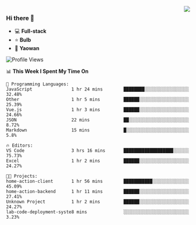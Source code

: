 <img  align="right" src="https://github-readme-stats.vercel.app/api?username=LolipopJ&show_icons=true&count_private=true&hide_title=true&include_all_commits=true&theme=vue">

### Hi there 👋

- :computer: **Full-stack**
- :star: **Bulb**
- :pill: **Yaowan**

<!--START_SECTION:waka-->
![Profile Views](http://img.shields.io/badge/Profile%20Views-3-blue)

📊 **This Week I Spent My Time On** 

```text
💬 Programming Languages: 
JavaScript               1 hr 24 mins        ████████░░░░░░░░░░░░░░░░░   32.48% 
Other                    1 hr 5 mins         ██████░░░░░░░░░░░░░░░░░░░   25.39% 
Vue.js                   1 hr 3 mins         ██████░░░░░░░░░░░░░░░░░░░   24.66% 
JSON                     22 mins             ██░░░░░░░░░░░░░░░░░░░░░░░   8.72% 
Markdown                 15 mins             █░░░░░░░░░░░░░░░░░░░░░░░░   5.8%

🔥 Editors: 
VS Code                  3 hrs 16 mins       ███████████████████░░░░░░   75.73% 
Excel                    1 hr 2 mins         ██████░░░░░░░░░░░░░░░░░░░   24.27%

🐱‍💻 Projects: 
home-action-client       1 hr 56 mins        ███████████░░░░░░░░░░░░░░   45.09% 
home-action-backend      1 hr 11 mins        ██████░░░░░░░░░░░░░░░░░░░   27.41% 
Unknown Project          1 hr 2 mins         ██████░░░░░░░░░░░░░░░░░░░   24.27% 
lab-code-deployment-syste8 mins              ░░░░░░░░░░░░░░░░░░░░░░░░░   3.23%

```


<!--END_SECTION:waka-->
